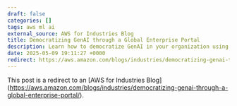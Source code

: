 ```yaml
---
draft: false
categories: []
tags: aws ml ai
external_source: AWS for Industries Blog
title: Democratizing GenAI through a Global Enterprise Portal
description: Learn how to democratize GenAI in your organization using the Global Enterprise Portal (GEP) framework.
date: 2025-05-09 19:11:27 +0000
redirect: https://aws.amazon.com/blogs/industries/democratizing-genai-through-a-global-enterprise-portal/
---
```


This post is a redirect to an [AWS for Industries Blog] (https://aws.amazon.com/blogs/industries/democratizing-genai-through-a-global-enterprise-portal/).
